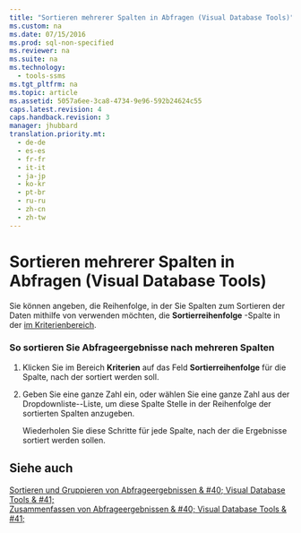 ```yaml
---
title: "Sortieren mehrerer Spalten in Abfragen (Visual Database Tools)"
ms.custom: na
ms.date: 07/15/2016
ms.prod: sql-non-specified
ms.reviewer: na
ms.suite: na
ms.technology: 
  - tools-ssms
ms.tgt_pltfrm: na
ms.topic: article
ms.assetid: 5057a6ee-3ca8-4734-9e96-592b24624c55
caps.latest.revision: 4
caps.handback.revision: 3
manager: jhubbard
translation.priority.mt: 
  - de-de
  - es-es
  - fr-fr
  - it-it
  - ja-jp
  - ko-kr
  - pt-br
  - ru-ru
  - zh-cn
  - zh-tw
---
```

# Sortieren mehrerer Spalten in Abfragen (Visual Database Tools)
Sie können angeben, die Reihenfolge, in der Sie Spalten zum Sortieren der Daten mithilfe von verwenden möchten, die **Sortierreihenfolge** -Spalte in der [im Kriterienbereich](../content/Criteria-Pane--Visual-Database-Tools-.md).  
  
### So sortieren Sie Abfrageergebnisse nach mehreren Spalten  
  
1.  Klicken Sie im Bereich **Kriterien** auf das Feld **Sortierreihenfolge** für die Spalte, nach der sortiert werden soll.  
  
2.  Geben Sie eine ganze Zahl ein, oder wählen Sie eine ganze Zahl aus der Dropdownliste\--Liste, um diese Spalte Stelle in der Reihenfolge der sortierten Spalten anzugeben.  
  
    Wiederholen Sie diese Schritte für jede Spalte, nach der die Ergebnisse sortiert werden sollen.  
  
## Siehe auch  
[Sortieren und Gruppieren von Abfrageergebnissen & #40; Visual Database Tools & #41;](../content/Sort-and-Group-Query-Results--Visual-Database-Tools-.md)  
[Zusammenfassen von Abfrageergebnissen & #40; Visual Database Tools & #41;](../content/Summarize-Query-Results--Visual-Database-Tools-.md)  
  
